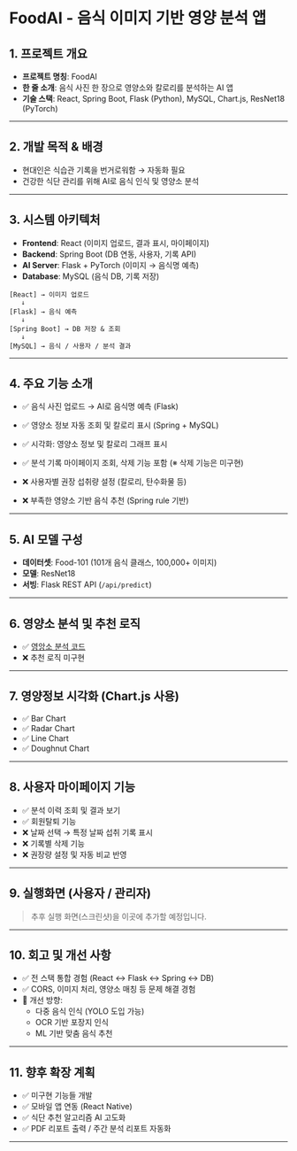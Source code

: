 # FoodAI - 음식 이미지 기반 영양 분석 앱

## 1. 프로젝트 개요
- **프로젝트 명칭**: FoodAI
- **한 줄 소개**: 음식 사진 한 장으로 영양소와 칼로리를 분석하는 AI 앱
- **기술 스택**: React, Spring Boot, Flask (Python), MySQL, Chart.js, ResNet18 (PyTorch)

---

## 2. 개발 목적 & 배경
- 현대인은 식습관 기록을 번거로워함 → 자동화 필요
- 건강한 식단 관리를 위해 AI로 음식 인식 및 영양소 분석

---

## 3. 시스템 아키텍처
- **Frontend**: React (이미지 업로드, 결과 표시, 마이페이지)
- **Backend**: Spring Boot (DB 연동, 사용자, 기록 API)
- **AI Server**: Flask + PyTorch (이미지 → 음식명 예측)
- **Database**: MySQL (음식 DB, 기록 저장)

```
[React] → 이미지 업로드
   ↓
[Flask] → 음식 예측
   ↓
[Spring Boot] → DB 저장 & 조회
   ↓
[MySQL] → 음식 / 사용자 / 분석 결과
```

---

## 4. 주요 기능 소개
- ✅ 음식 사진 업로드 → AI로 음식명 예측 (Flask)  
- ✅ 영양소 정보 자동 조회 및 칼로리 표시 (Spring + MySQL)  
- ✅ 시각화: 영양소 정보 및 칼로리 그래프 표시  
- ✅ 분석 기록 마이페이지 조회, 삭제 기능 포함 (※ 삭제 기능은 미구현)

- ❌ 사용자별 권장 섭취량 설정 (칼로리, 탄수화물 등)  
- ❌ 부족한 영양소 기반 음식 추천 (Spring rule 기반)

---

## 5. AI 모델 구성
- **데이터셋**: Food-101 (101개 음식 클래스, 100,000+ 이미지)
- **모델**: ResNet18
- **서빙**: Flask REST API (`/api/predict`)

---

## 6. 영양소 분석 및 추천 로직
- ✅ [영앙소 분석 코드](https://github.com/usernameHoon/foodai-app/blob/main/ai-server/app/model/predict.py)
- ❌ 추천 로직 미구현

---

## 7. 영양정보 시각화 (Chart.js 사용)
- ✅ Bar Chart
- ✅ Radar Chart
- ✅ Line Chart
- ✅ Doughnut Chart
---

## 8. 사용자 마이페이지 기능
- ✅ 분석 이력 조회 및 결과 보기
- ✅ 회원탈퇴 기능
- ❌ 날짜 선택 → 특정 날짜 섭취 기록 표시
- ❌ 기록별 삭제 기능
- ❌ 권장량 설정 및 자동 비교 반영
---

## 9. 실행화면 (사용자 / 관리자)
> 추후 실행 화면(스크린샷)을 이곳에 추가할 예정입니다.

---

## 10. 회고 및 개선 사항
- ✅ 전 스택 통합 경험 (React ↔ Flask ↔ Spring ↔ DB)
- ✅ CORS, 이미지 처리, 영양소 매칭 등 문제 해결 경험
- 🔄 개선 방향:
  - 다중 음식 인식 (YOLO 도입 가능)
  - OCR 기반 포장지 인식
  - ML 기반 맞춤 음식 추천

---

## 11. 향후 확장 계획
- ✅ 미구현 기능들 개발
- ✅ 모바일 앱 연동 (React Native)
- ✅ 식단 추천 알고리즘 AI 고도화
- ✅ PDF 리포트 출력 / 주간 분석 리포트 자동화

---
